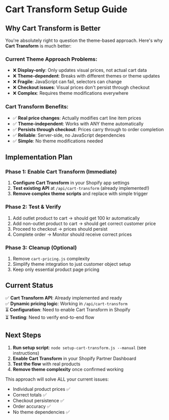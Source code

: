 # Cart Transform Setup Guide

## Why Cart Transform is Better

You're absolutely right to question the theme-based approach. Here's why **Cart Transform** is much better:

### Current Theme Approach Problems:
- ❌ **Display-only**: Only updates visual prices, not actual cart data
- ❌ **Theme-dependent**: Breaks with different themes or theme updates  
- ❌ **Fragile**: JavaScript can fail, selectors can change
- ❌ **Checkout issues**: Visual prices don't persist through checkout
- ❌ **Complex**: Requires theme modifications everywhere

### Cart Transform Benefits:
- ✅ **Real price changes**: Actually modifies cart line item prices
- ✅ **Theme-independent**: Works with ANY theme automatically
- ✅ **Persists through checkout**: Prices carry through to order completion
- ✅ **Reliable**: Server-side, no JavaScript dependencies
- ✅ **Simple**: No theme modifications needed

## Implementation Plan

### Phase 1: Enable Cart Transform (Immediate)

1. **Configure Cart Transform** in your Shopify app settings
2. **Test existing API** at `/api/cart-transform` (already implemented!)
3. **Remove complex theme scripts** and replace with simple trigger

### Phase 2: Test & Verify

1. Add outlet product to cart → should get 100 kr automatically
2. Add non-outlet product to cart → should get correct customer price
3. Proceed to checkout → prices should persist
4. Complete order → Monitor should receive correct prices

### Phase 3: Cleanup (Optional)

1. Remove `cart-pricing.js` complexity
2. Simplify theme integration to just customer object setup
3. Keep only essential product page pricing

## Current Status

✅ **Cart Transform API**: Already implemented and ready  
✅ **Dynamic pricing logic**: Working in `/api/cart-transform`  
⏳ **Configuration**: Need to enable Cart Transform in Shopify  
⏳ **Testing**: Need to verify end-to-end flow  

## Next Steps

1. **Run setup script**: `node setup-cart-transform.js --manual` (see instructions)
2. **Enable Cart Transform** in your Shopify Partner Dashboard
3. **Test the flow** with real products
4. **Remove theme complexity** once confirmed working

This approach will solve ALL your current issues:
- Individual product prices ✅
- Correct totals ✅  
- Checkout persistence ✅
- Order accuracy ✅
- No theme dependencies ✅
